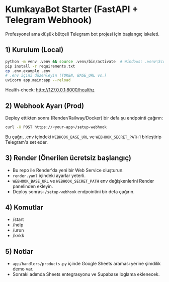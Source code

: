 # KumkayaBot Starter (FastAPI + Telegram Webhook)

Profesyonel ama düşük bütçeli Telegram bot projesi için başlangıç iskeleti.

## 1) Kurulum (Local)
```bash
python -m venv .venv && source .venv/bin/activate  # Windows: .venv\Scripts\activate
pip install -r requirements.txt
cp .env.example .env
# .env içini düzenleyin (TOKEN, BASE_URL vs.)
uvicorn app.main:app --reload
```

Health-check: http://127.0.0.1:8000/healthz

## 2) Webhook Ayarı (Prod)
Deploy ettikten sonra (Render/Railway/Docker) bir defa şu endpointi çağırın:
```bash
curl -X POST https://<your-app>/setup-webhook
```
Bu çağrı, .env içindeki `WEBHOOK_BASE_URL` ve `WEBHOOK_SECRET_PATH`’i birleştirip Telegram'a set eder.

## 3) Render (Önerilen ücretsiz başlangıç)
- Bu repo ile Render'da yeni bir Web Service oluşturun.
- `render.yaml` içindeki ayarlar yeterli.
- `WEBHOOK_BASE_URL` ve `WEBHOOK_SECRET_PATH` env değişkenlerini Render panelinden ekleyin.
- Deploy sonrası `/setup-webhook` endpointini bir defa çağırın.

## 4) Komutlar
- /start
- /help
- /urun <isim>
- /kvkk

## 5) Notlar
- `app/handlers/products.py` içinde Google Sheets araması yerine şimdilik demo var.
- Sonraki adımda Sheets entegrasyonu ve Supabase loglama eklenecek.
